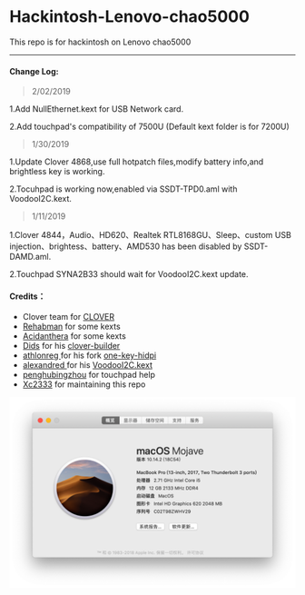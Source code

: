 # Hackintosh-Lenovo-chao5000
This repo is for hackintosh on Lenovo  chao5000

  *****
####   Change Log:
>   2/02/2019

1.Add NullEthernet.kext for USB Network card.

2.Add touchpad's compatibility of 7500U (Default kext folder is for 7200U) 


>   1/30/2019

1.Update Clover 4868,use full hotpatch files,modify battery info,and brightless key is working.

2.Tocuhpad is working now,enabled via SSDT-TPD0.aml with VoodooI2C.kext.



>   1/11/2019

1.Clover 4844，Audio、HD620、Realtek RTL8168GU、Sleep、custom USB injection、brightess、battery、AMD530 has been disabled by SSDT-DAMD.aml.


2.Touchpad SYNA2B33 should wait for VoodooI2C.kext update.
  
  
####   Credits：
*   Clover team for [CLOVER](https://sourceforge.net/projects/cloverefiboot/)
*   [Rehabman](https://github.com/RehabMan) for some kexts
*   [Acidanthera](https://github.com/acidanthera) for some kexts
*   [Dids](https://github.com/Dids) for his [clover-builder](https://github.com/Dids/clover-builder)
*   [athlonreg ](https://github.com/athlonreg)for his fork [one-key-hidpi](https://github.com/athlonreg/one-key-hidpi)
*   [alexandred ](https://github.com/alexandred)for his [VoodooI2C.kext ](https://github.com/alexandred/VoodooI2C)
*   [penghubingzhou](https://github.com/penghubingzhou) for touchpad help
*   [Xc2333](https://github.com/Xc2333) for maintaining this repo
  
  ![](https://github.com/Xc2333/Hackintosh-Lenovo-chao5000/blob/master/pic/About%20this%20Mac.png)
